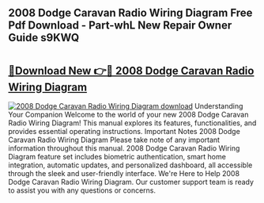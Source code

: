 ## 2008 Dodge Caravan Radio Wiring Diagram Free Pdf Download - Part-whL New Repair Owner Guide s9KWQ

# <h2><a href="http://dfh8kkb.blite.top/?on=2008+Dodge+Caravan+Radio+Wiring+Diagram">🔗Download New 👉🔴 2008 Dodge Caravan Radio Wiring Diagram</a></h2>

[![2008 Dodge Caravan Radio Wiring Diagram download](https://i.imgur.com/lujVjoI.png)](http://dfh8kkb.blite.top/?on=2008+Dodge+Caravan+Radio+Wiring+Diagram)
Understanding Your Companion Welcome to the world of your new 2008 Dodge Caravan Radio Wiring Diagram! This manual explores its features, functionalities, and provides essential operating instructions. Important Notes 2008 Dodge Caravan Radio Wiring Diagram Please take note of any important information throughout this manual. 2008 Dodge Caravan Radio Wiring Diagram feature set includes biometric authentication, smart home integration, automatic updates, and personalized dashboard, all accessible through the sleek and user-friendly interface. We're Here to Help 2008 Dodge Caravan Radio Wiring Diagram. Our customer support team is ready to assist you with any questions or concerns.
